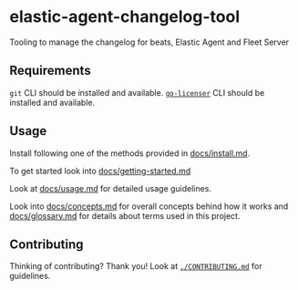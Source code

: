 # elastic-agent-changelog-tool
Tooling to manage the changelog for beats, Elastic Agent and Fleet Server

## Requirements

`git` CLI should be installed and available.
[`go-licenser`](https://github.com/elastic/go-licenser) CLI should be installed and available.

## Usage

Install following one of the methods provided in [docs/install.md].

To get started look into [docs/getting-started.md]

Look at [docs/usage.md] for detailed usage guidelines. 

Look into [docs/concepts.md] for overall concepts behind how it works and [docs/glossary.md] for details about terms used in this project.

[docs/install.md]: ./docs/usage.md
[docs/getting-started.md]: ./docs/getting-started.md
[docs/usage.md]: ./docs/usage.md
[docs/concepts.md]: ./docs/concepts.md
[docs/glossary.md]: ./docs/glossary.md

## Contributing

Thinking of contributing? Thank you! Look at [`./CONTRIBUTING.md`](./CONTRIBUTING.md) for guidelines.
